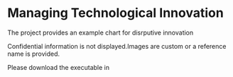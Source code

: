 # Managing Technological Innovation

The project provides an example chart for disrputive innovation

Confidential information is not displayed.Images are custom or a reference name is provided.

Please download the executable in 


